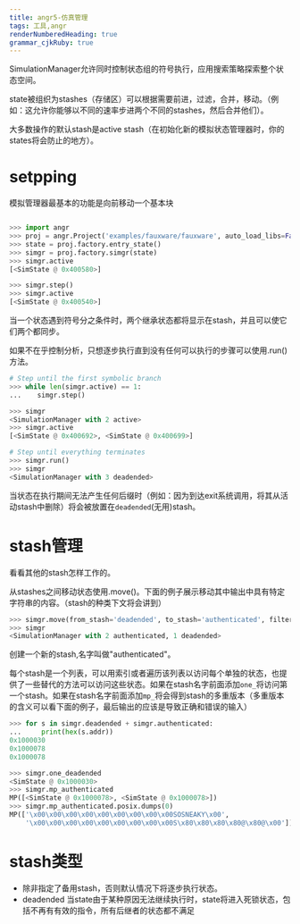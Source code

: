 ```yaml
---
title: angr5-仿真管理 
tags: 工具,angr
renderNumberedHeading: true
grammar_cjkRuby: true
---
```


SimulationManager允许同时控制状态组的符号执行，应用搜索策略探索整个状态空间。

state被组织为stashes（存储区）可以根据需要前进，过滤，合并，移动。（例如：这允许你能够以不同的速率步进两个不同的stashes，然后合并他们）。

大多数操作的默认stash是active stash（在初始化新的模拟状态管理器时，你的states将会防止的地方）。

# setpping
模拟管理器最基本的功能是向前移动一个基本块

``` python

>>> import angr
>>> proj = angr.Project('examples/fauxware/fauxware', auto_load_libs=False)
>>> state = proj.factory.entry_state()
>>> simgr = proj.factory.simgr(state)
>>> simgr.active
[<SimState @ 0x400580>]

>>> simgr.step()
>>> simgr.active
[<SimState @ 0x400540>]
```
当一个状态遇到符号分之条件时，两个继承状态都将显示在stash，并且可以使它们两个都同步。

如果不在乎控制分析，只想逐步执行直到没有任何可以执行的步骤可以使用.run()方法。

``` python
# Step until the first symbolic branch
>>> while len(simgr.active) == 1:
...    simgr.step()

>>> simgr
<SimulationManager with 2 active>
>>> simgr.active
[<SimState @ 0x400692>, <SimState @ 0x400699>]

# Step until everything terminates
>>> simgr.run()
>>> simgr
<SimulationManager with 3 deadended>
```
当状态在执行期间无法产生任何后缀时（例如：因为到达exit系统调用，将其从活动stash中删除）将会被放置在`deadended`(无用)stash。

# stash管理
看看其他的stash怎样工作的。

从stashes之间移动状态使用.move()。下面的例子展示移动其中输出中具有特定字符串的内容。（stash的种类下文将会讲到）

``` python
>>> simgr.move(from_stash='deadended', to_stash='authenticated', filter_func=lambda s: b'Welcome' in s.posix.dumps(1))
>>> simgr
<SimulationManager with 2 authenticated, 1 deadended>
```
创建一个新的stash,名字叫做"authenticated"。


每个stash是一个列表，可以用索引或者遍历该列表以访问每个单独的状态，也提供了一些替代的方法可以访问这些状态。如果在stash名字前面添加`one_`将访问第一个stash。如果在stash名字前面添加`mp_`将会得到stash的多重版本（多重版本的含义可以看下面的例子，最后输出的应该是导致正确和错误的输入）

``` python
>>> for s in simgr.deadended + simgr.authenticated:
...     print(hex(s.addr))
0x1000030
0x1000078
0x1000078

>>> simgr.one_deadended
<SimState @ 0x1000030>
>>> simgr.mp_authenticated
MP([<SimState @ 0x1000078>, <SimState @ 0x1000078>])
>>> simgr.mp_authenticated.posix.dumps(0)
MP(['\x00\x00\x00\x00\x00\x00\x00\x00\x00SOSNEAKY\x00',
    '\x00\x00\x00\x00\x00\x00\x00\x00\x00S\x80\x80\x80\x80@\x80@\x00'])
```

# stash类型

- 除非指定了备用stash，否则默认情况下将逐步执行状态。
- deadended  当state由于某种原因无法继续执行时，state将进入死锁状态，包括不再有有效的指令，所有后继者的状态都不满足